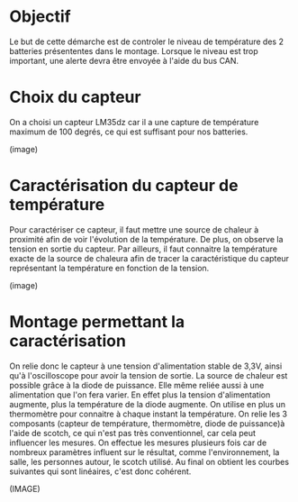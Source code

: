 # Objectif

Le but de cette démarche est de controler le niveau de température des 2 batteries présententes dans le montage. 
Lorsque le niveau est trop important, une alerte devra être envoyée à l'aide du bus CAN. 

# Choix du capteur 

On a choisi un capteur LM35dz car il a une capture de température maximum de 100 degrés, ce qui est suffisant 
pour nos batteries. 

(image)

# Caractérisation du capteur de température

Pour caractériser ce capteur, il faut mettre une source de chaleur à proximité afin de voir l'évolution de 
la température. De plus, on observe la tension en sortie du capteur. Par ailleurs, il faut connaitre la
température exacte de la source de chaleura afin de tracer la caractéristique du capteur représentant la 
température en fonction de la tension.
 
(image)
 
# Montage permettant la caractérisation

On relie donc le capteur à une tension d'alimentation stable de 3,3V, ainsi qu'à l'oscilloscope pour avoir la 
tension de sortie. La source de chaleur est possible grâce à la diode de puissance. Elle même reliée aussi à 
une alimentation que l'on fera varier. En effet plus la tension d'alimentation augmente, plus la température 
de la diode augmente. On utilise en plus un thermomètre pour connaitre à chaque instant la température. 
On relie les 3 composants (capteur de température, thermomètre, diode de puissance)à l'aide de scotch, ce qui 
n'est pas très conventionnel, car cela peut influencer les mesures. On effectue les mesures plusieurs fois car
de nombreux paramètres influent sur le résultat, comme l'environnement, la salle, les personnes autour, le scotch
utilisé. Au final on obtient les courbes suivantes qui sont linéaires, c'est donc cohérent. 
 
(IMAGE)
